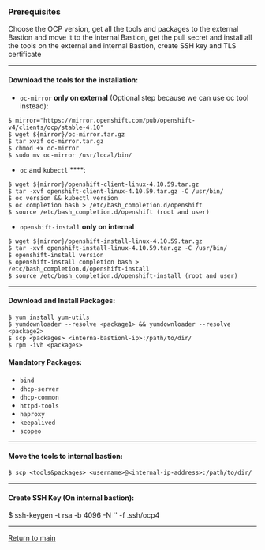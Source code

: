 ### Prerequisites
Choose the OCP version, get all the tools and packages to the external Bastion and move it to the internal Bastion, get the pull secret and install all the tools on the external and internal Bastion, create SSH key and TLS certificate
___
#### Download the tools for the installation:

- `oc-mirror` **only on external** (Optional step because we can use oc tool instead):
```
$ mirror="https://mirror.openshift.com/pub/openshift-v4/clients/ocp/stable-4.10"
$ wget ${mirror}/oc-mirror.tar.gz
$ tar xvzf oc-mirror.tar.gz
$ chmod +x oc-mirror
$ sudo mv oc-mirror /usr/local/bin/
```
- `oc` and `kubectl` ****:
```
$ wget ${mirror}/openshift-client-linux-4.10.59.tar.gz
$ tar -xvf openshift-client-linux-4.10.59.tar.gz -C /usr/bin/
$ oc version && kubectl version
$ oc completion bash > /etc/bash_completion.d/openshift
$ source /etc/bash_completion.d/openshift (root and user)
```
- `openshift-install` **only on internal**
```
$ wget ${mirror}/openshift-install-linux-4.10.59.tar.gz
$ tar -xvf openshift-install-linux-4.10.59.tar.gz -C /usr/bin/
$ openshift-install version
$ openshift-install completion bash > /etc/bash_completion.d/openshift-install
$ source /etc/bash_completion.d/openshift-install (root and user)
```
___
#### Download and Install Packages:
```
$ yum install yum-utils
$ yumdownloader --resolve <package1> && yumdownloader --resolve <package2>
$ scp <packages> <interna-bastionl-ip>:/path/to/dir/
$ rpm -ivh <packages>
```

#### Mandatory Packages:

- `bind`
- `dhcp-server`
- `dhcp-common`
- `httpd-tools`
- `haproxy`
- `keepalived`
- `scopeo`
___
#### Move the tools to internal bastion:

```
$ scp <tools&packages> <username>@<internal-ip-address>:/path/to/dir/
```
___
#### Create SSH Key (On internal bastion):
$ ssh-keygen -t rsa -b 4096 -N '' -f .ssh/ocp4
___
[Return to main](../README.md)
